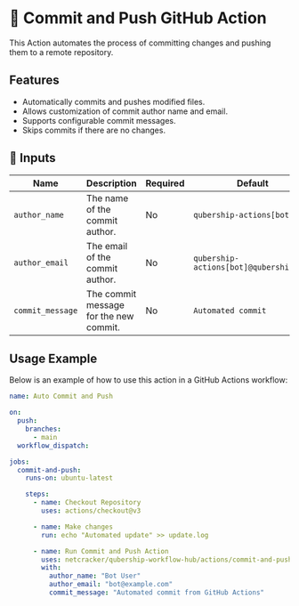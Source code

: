 # 🚀 Commit and Push GitHub Action

This Action automates the process of committing changes and pushing them to a remote repository.

## Features

- Automatically commits and pushes modified files.
- Allows customization of commit author name and email.
- Supports configurable commit messages.
- Skips commits if there are no changes.

## 📌 Inputs

| Name             | Description                            | Required | Default                               |
| ---------------- | -------------------------------------- | -------- | ------------------------------------- |
| `author_name`    | The name of the commit author.         | No       | `qubership-actions[bot]`               |
| `author_email`   | The email of the commit author.        | No       | `qubership-actions[bot]@qubership.com` |
| `commit_message` | The commit message for the new commit. | No       | `Automated commit`                    |

## Usage Example

Below is an example of how to use this action in a GitHub Actions workflow:

```yaml
name: Auto Commit and Push

on:
  push:
    branches:
      - main
  workflow_dispatch:

jobs:
  commit-and-push:
    runs-on: ubuntu-latest

    steps:
      - name: Checkout Repository
        uses: actions/checkout@v3

      - name: Make changes
        run: echo "Automated update" >> update.log

      - name: Run Commit and Push Action
        uses: netcracker/qubership-workflow-hub/actions/commit-and-push@v1.0.5
        with:
          author_name: "Bot User"
          author_email: "bot@example.com"
          commit_message: "Automated commit from GitHub Actions"
